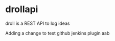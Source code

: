drollapi
========

droll is a REST API to log ideas

Adding a change to test github jenkins plugin aab
